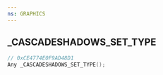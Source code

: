 ```yaml
---
ns: GRAPHICS
---
```

## _CASCADESHADOWS_SET_TYPE

```c
// 0xCE4774E0F9AD48D1
Any _CASCADESHADOWS_SET_TYPE();
```

